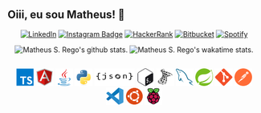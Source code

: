 ## Oiii, eu sou Matheus! 🔭

<div align="center">

[![LinkedIn](https://img.shields.io/badge/LinkedIn-0077B5?style=for-the-badge&logo=linkedin&logoColor=white)](https://www.linkedin.com/in/matheus-silva-rego/)
[![Instagram Badge](https://img.shields.io/badge/Instagram-E4405F?style=for-the-badge&logo=instagram&logoColor=white)](https://instagram.com/math.srego/)
[![HackerRank](https://img.shields.io/badge/-Hackerrank-2EC866?style=for-the-badge&logo=HackerRank&logoColor=white)](https://www.hackerrank.com/matheus_srego)
[![Bitbucket](https://img.shields.io/badge/Bitbucket-330F63?style=for-the-badge&logo=bitbucket&logoColor=white)](https://bitbucket.org/matheus-srego/)
[![Spotify](https://img.shields.io/badge/Spotify-1ED760?&style=for-the-badge&logo=spotify&logoColor=black)](https://open.spotify.com/user/matthew_27-br)

</div>

<div align="center">
    <img alt="Matheus S. Rego's github stats." height="165em" src="https://github-readme-stats.vercel.app/api?username=matheus-srego&theme=radical&show_icons=true"/>
    <img alt="Matheus S. Rego's wakatime stats." height="165em" src="https://github-readme-stats.vercel.app/api/top-langs/?username=matheus-srego&theme=dark&layout=compact"/>
</div>

## 

<div align="center">
    <img alt="TypeScript Icon"  width="35px" height="35px" src="./icons/typescript.svg">
    <img alt="AngularJS Icon"  width="35px" height="35px" src="./icons/angularjs.svg">
    <img alt="Java Icon"  width="35px" height="35px" src="./icons/java.svg">
    <img alt="Python Icon"  width="35px" height="35px" src="./icons/python.svg">
    <img alt="JSON Icon"  width="80px" height="35px" src="./icons/json.svg">
    <img alt="Bash Icon"  width="35px" height="35px" src="./icons/bash.svg">
    <img alt="SQL Server Icon"  width="35px" height="35px" src="./icons/microsoftsqlserver.svg">
    <img alt="MySQL Icon"  width="35px" height="35px" src="./icons/mysql.svg">
    <img alt="Spring Icon"  width="35px" height="35px" src="./icons/spring.svg">
    <img alt="Git Icon"  width="35px" height="35px" src="./icons/git.svg">
    <img alt="Postman Icon"  width="35px" height="35px" src="./icons/postman.svg">
    <img alt="VS Code Icon"  width="35px" height="35px" src="./icons/vscode.svg">
    <img alt="Ubuntu Icon"  width="35px" height="35px" src="./icons/ubuntu.svg">
    <img alt="Raspberry Pi Icon"  width="35px" height="35px" src="./icons/raspberrypi.svg">
</div>

<!--
**Math09/math09** is a ✨ _special_ ✨ repository because its `README.md` (this file) appears on your GitHub profile.
Here are some ideas to get you started:
- 🔭 I’m currently working on ...
- 🌱 I’m currently learning ...
- 👯 I’m looking to collaborate on ...
- 🤔 I’m looking for help with ...
- 💬 Ask me about ...
- 📫 How to reach me: ...
- 😄 Pronouns: ...
- ⚡ Fun fact: ...
-->
